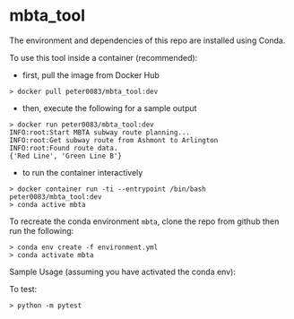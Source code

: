 # mbta_tool

The environment and dependencies of this repo are installed using Conda.

To use this tool inside a container (recommended):
- first, pull the image from Docker Hub
```commandline
> docker pull peter0083/mbta_tool:dev
```
- then, execute the following for a sample output
```commandline
> docker run peter0083/mbta_tool:dev
INFO:root:Start MBTA subway route planning...
INFO:root:Get subway route from Ashmont to Arlington
INFO:root:Found route data.
{'Red Line', 'Green Line B'}
```
- to run the container interactively
```commandline
> docker container run -ti --entrypoint /bin/bash peter0083/mbta_tool:dev
> conda active mbta
```

To recreate the conda environment `mbta`, 
clone the repo from github then run the following:
```commandline
> conda env create -f environment.yml
> conda activate mbta
```

Sample Usage (assuming you have activated the conda env):


To test:
```commandline
> python -m pytest
```